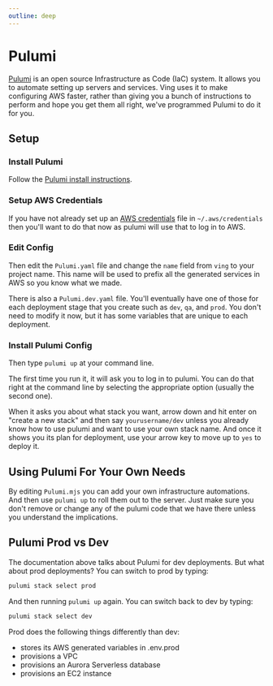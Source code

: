 ```yaml
---
outline: deep
---
```

# Pulumi
[Pulumi](https://www.pulumi.com) is an open source Infrastructure as Code (IaC) system. It allows you to automate setting up servers and services. Ving uses it to make configuring AWS faster, rather than giving you a bunch of instructions to perform and hope you get them all right, we've programmed Pulumi to do it for you.

## Setup

### Install Pulumi
Follow the [Pulumi install instructions](https://www.pulumi.com/docs/install/).

### Setup AWS Credentials
If you have not already set up an [AWS credentials](https://docs.aws.amazon.com/cli/latest/userguide/cli-configure-files.html) file in `~/.aws/credentials` then you'll want to do that now as pulumi will use that to log in to AWS.

### Edit Config
Then edit the `Pulumi.yaml` file and change the `name` field from `ving` to your project name. This name will be used to prefix all the generated services in AWS so you know what we made.

There is also a `Pulumi.dev.yaml` file. You'll eventually have one of those for each deployment stage that you create such as `dev`, `qa`, and `prod`. You don't need to modify it now, but it has some variables that are unique to each deployment.

### Install Pulumi Config
Then type `pulumi up` at your command line. 

The first time you run it, it will ask you to log in to pulumi. You can do that right at the command line by selecting the appropriate option (usually the second one).

When it asks you about what stack you want, arrow down and hit enter on "create a new stack" and then say `yourusername/dev` unless you already know how to use pulumi and want to use your own stack name. And once it shows you its plan for deployment, use your arrow key to move up to `yes` to deploy it.


## Using Pulumi For Your Own Needs
By editing `Pulumi.mjs` you can add your own infrastructure automations. And then use `pulumi up` to roll them out to the server. Just make sure you don't remove or change any of the pulumi code that we have there unless you understand the implications.


## Pulumi Prod vs Dev
The documentation above talks about Pulumi for dev deployments. But what about prod deployments? You can switch to prod by typing:

```bash
pulumi stack select prod
```

And then running `pulumi up` again. You can switch back to dev by typing:

```bash
pulumi stack select dev
```

Prod does the following things differently than dev:
- stores its AWS generated variables in .env.prod
- provisions a VPC
- provisions an Aurora Serverless database
- provisions an EC2 instance